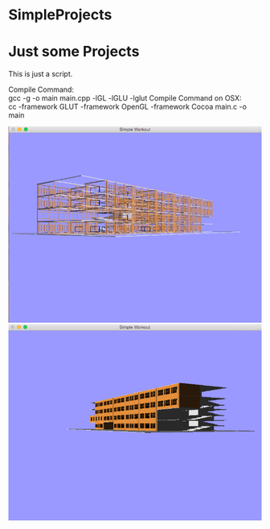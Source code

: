 SimpleProjects
==============

<h1>Just some Projects</h1>

This is just a script.<br />
<p>
Compile Command:<br/> 
  gcc -g -o main main.cpp -lGL -lGLU -lglut
Compile Command on OSX:<br/>
  cc -framework GLUT -framework OpenGL -framework Cocoa main.c -o main
</p>

![the image](/img1.png)
![the image](/img2.png)
